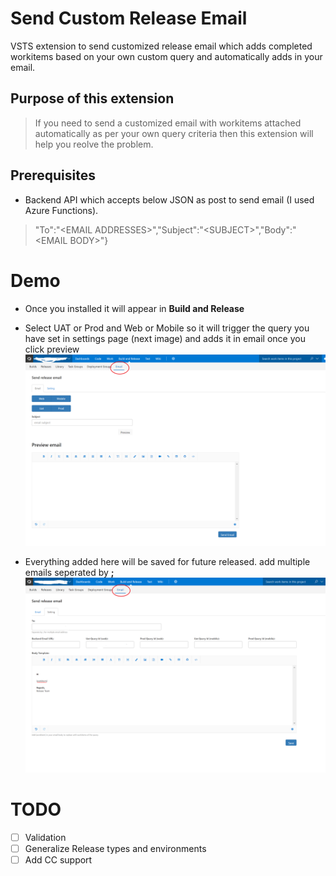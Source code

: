 # Send Custom Release Email
VSTS extension to send customized release email which adds completed workitems based on your own custom query and  automatically adds in your email.

## Purpose of this extension
> If you need to send a customized email with workitems attached automatically as per your own query criteria then this extension will
> help you reolve the problem.

## Prerequisites
- Backend API which accepts below JSON as post to send email (I used Azure Functions).
> "To":"\<EMAIL ADDRESSES\>","Subject":"\<SUBJECT\>","Body":"\<EMAIL BODY\>"}
# Demo 
- Once you installed it will appear in **Build and Release**
- Select UAT or Prod and Web or Mobile so it will trigger the query you have set in settings page (next image) and adds it in email once   you click preview 
![Alt Title](images/demo-1.png?raw=true "Title")

- Everything added here will be saved for future released. add multiple emails seperated by **;**
![Alt Title](images/demo-2.png?raw=true "Demo 1")



# TODO
- [ ] Validation
- [ ] Generalize Release types and environments 
- [ ] Add CC support
